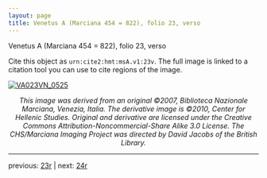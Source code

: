 ```yaml
---
layout: page
title: Venetus A (Marciana 454 = 822), folio 23, verso
---
```


Venetus A (Marciana 454 = 822), folio 23, verso

Cite this object as `urn:cite2:hmt:msA.v1:23v`.  The full image is linked to a citation tool you can use to cite regions of the image.

[![VA023VN_0525](http://www.homermultitext.org/iipsrv?IIIF=/project/homer/pyramidal/deepzoom/hmt/vaimg/2017a/VA023VN_0525.tif/full/800,/0/default.jpg)](http://www.homermultitext.org/ict2/?urn=urn:cite2:hmt:vaimg.2017a:VA023VN_0525) 

<p style="text-align: center; font-style: italic;">This image was derived from an original ©2007, Biblioteca Nazionale Marciana, Venezia, Italia. The derivative image is ©2010, Center for Hellenic Studies. Original and derivative are licensed under the Creative Commons Attribution-Noncommercial-Share Alike 3.0 License. The CHS/Marciana Imaging Project was directed by David Jacobs of the British Library.</p>

---

previous: [23r](../23r/) | next: [24r](../24r/)